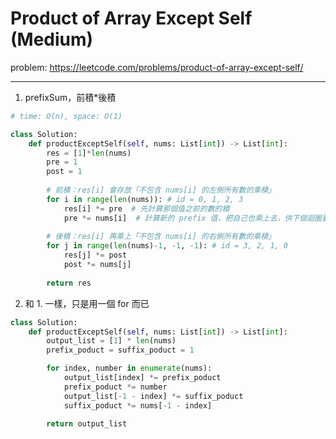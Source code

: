 Product of Array Except Self (Medium)
===

problem: https://leetcode.com/problems/product-of-array-except-self/

---

1. prefixSum，前積*後積
```python
# time: O(n), space: O(1)

class Solution:
    def productExceptSelf(self, nums: List[int]) -> List[int]:
        res = [1]*len(nums)
        pre = 1
        post = 1
        
        # 前積：res[i] 會存放「不包含 nums[i] 的左側所有數的乘積」
        for i in range(len(nums)): # id = 0, 1, 2, 3
            res[i] *= pre  # 先計算那個值之前的數的積
            pre *= nums[i]  # 計算新的 prefix 值，把自己也乘上去，供下個迴圈要相乘用
        
        # 後積：res[i] 再乘上「不包含 nums[i] 的右側所有數的乘積」
        for j in range(len(nums)-1, -1, -1): # id = 3, 2, 1, 0
            res[j] *= post
            post *= nums[j]
        
        return res
```

2. 和 1. 一樣，只是用一個 for 而已
```python
class Solution:
    def productExceptSelf(self, nums: List[int]) -> List[int]:
        output_list = [1] * len(nums)
        prefix_poduct = suffix_poduct = 1

        for index, number in enumerate(nums):
            output_list[index] *= prefix_poduct
            prefix_poduct *= number
            output_list[-1 - index] *= suffix_poduct
            suffix_poduct *= nums[-1 - index]

        return output_list
```
